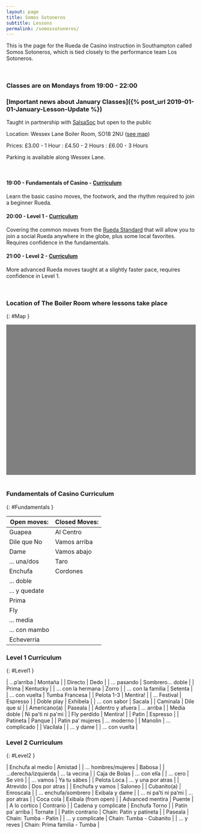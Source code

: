 ```yaml
---
layout: page
title: Somos Sotoneros
subtitle: Lessons
permalink: /somossotoneros/
---
```


<head>
  <style>
    #map {
      width: 100%;
      height: 400px;
      background-color: grey;
    }
  </style>
</head>

This is the page for the Rueda de Casino instruction in Southampton called Somos Sotoneros, which is tied closely to the performance team Los Sotoneros.

<br>

### Classes are on Mondays from 19:00 - 22:00

### [Important news about January Classes]({% post_url 2019-01-01-January-Lesson-Update %})

Taught in partnership with [SalsaSoc](https://www.susu.org/groups/salsa-society) but open to the public

Location: Wessex Lane Boiler Room, SO18 2NU ([see map](#Map))

Prices: £3.00 - 1 Hour : £4.50 - 2 Hours : £6.00 - 3 Hours

Parking is available along Wessex Lane.

<br>

#### 19:00 - Fundamentals of Casino - [Curriculum](#Fundamentals)
Learn the basic casino moves, the footwork, and the rhythm required to join a beginner Rueda.

#### 20:00 - Level 1 - [Curriculum](#Level1)
Covering the common moves from the [Rueda Standard](http://rueda.casino/ruedastandard/) that will allow you to join a social Rueda anywhere in the globe, plus some local favorites. Requires confidence in the fundamentals.

#### 21:00 - Level 2 - [Curriculum](#Level2)
More advanced Rueda moves taught at a slightly faster pace, requires confidence in Level 1.

<br>

### Location of The Boiler Room where lessons take place
{: #Map }
<!--The div element for the map -->
<div id="map"></div>
<script>
// Initialize and add the map
function initMap() {
// The location of Uluru,
var boilerroom = {lat: 50.938172, lng: -1.378008};
// The map, centered at Uluru
var map = new google.maps.Map(
  document.getElementById('map'), {zoom: 15, center: boilerroom});
// The marker, positioned at Uluru
var marker = new google.maps.Marker({position: boilerroom, map: map});
}
</script>
<script async defer
src="https://maps.googleapis.com/maps/api/js?key=AIzaSyDhzmeOcUdJYa-zCeTMyPYQZPguT687y7U&callback=initMap">
</script>

<br>

### Fundamentals of Casino Curriculum
{: #Fundamentals }

| Open moves:   |  Closed Moves:  |
| -------       | --------        |
| Guapea        | Al Centro       |
| Dile que No   | Vamos arriba    |
| Dame          | Vamos abajo     |
| ... una/dos   | Taro            |
| Enchufa       | Cordones        |
| ... doble     |
| ... y quedate |
| Prima         |
| Fly           |
| ... media     |
| ... con mambo |
| Echeverria    |


### Level 1 Curriculum
{: #Level1 }

| ...p’arriba        | Montaña           |
| Directo            | Dedo              |
| ... pasando        | Sombrero… doble   |
| Prima              | Kentucky          |
| ... con la hermana | Zorro             |
| ... con la familia | Setenta           |
| ... con vuelta     | Tumba Francesa    |
| Pelota 1-3         | Mentira!          |
| ... Festival       | Espresso          |
| Doble play         | Exhíbela          |
| ... con sabor      | Sacala            |
| Caminala           | Dile que sí       |
| Americano(a)       | Paseala           |
| Adentro y afuera   | ... arriba        |
| Media doble        | Ni pa'ti ni pa'mi |
| Fly perdido        | Mentira!          |
| Patin              | Espresso          |
| Patineta           | Panque            |
| Patin pa’ mujeres  | ... moderno       |
| Manolin            | ... complicado    |
| Vacílala           |
| ... y dame         |
| ... con vuelta     |

### Level 2 Curriculum
{: #Level2 }

| Enchufa al medio      | Amistad        |
| ... hombres/mujeres   | Babosa         |
| ...derecha/izquierda  | ... la vecina  |
| Caja de Bolas         | ... con ella   |
| ... cero              | Se viró        |
| ... vamos             | Ya tu sábes    |
| Pelota Loca           | ... y una por atras |
| Atrevido              | Dos por atras  |
| Enchufa y vamos       | Saloneo        |
| Cubanito(a)           | Enroscala      |
| ... enchufa/sombrero  | Exibala y dame |
| ... ni pa’ti ni pa’mi | ... por atras  |
| Coca cola             | Exibala (from open) |
| Advanced mentira      | Puente         |
| A lo cortico          | Contrario      |
| Cadena y complicate   | Enchufa Torno  |
| Patín pa’ arriba      | Tornate        |
| Patín contrario       | Chain: Patin y patineta |
| Paseala               | Chain: Tumba - Patin |
| ... y complicate      | Chain: Tumba - Cubanito |
| ...  y reves          | Chain: Prima familia - Tumba |
